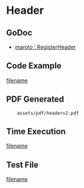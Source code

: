 # Header

## GoDoc
* [maroto : RegisterHeader](https://pkg.go.dev/github.com/flanksource/maroto/v2#Maroto.RegisterHeader)

## Code Example
[filename](../../assets/examples/header/v2/main.go ':include :type=code')

## PDF Generated
```pdf
	assets/pdf/headerv2.pdf
```

## Time Execution
[filename](../../assets/text/headerv2.txt  ':include :type=code')

## Test File
[filename](https://raw.githubusercontent.com/johnfercher/maroto/master/test/maroto/examples/header.json  ':include :type=code')
